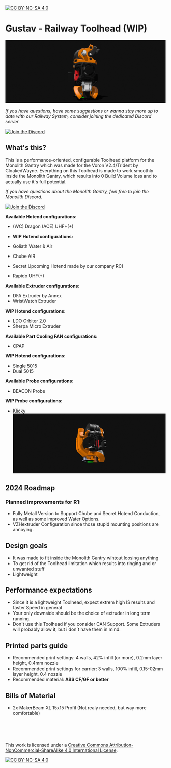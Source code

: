 [![CC BY-NC-SA 4.0][cc-by-nc-sa-shield]][cc-by-nc-sa]

# Gustav - Railway Toolhead (WIP)
![1](Images/wristwatch.png)

*If you have questions, have some suggestions or wanna stay more up to date with our Railway System, consider joining the dedicated Discord server*

[![Join the Discord](https://discord.com/api/guilds/1209243645421555815/widget.png?style=banner3)]([https://discord.gg/JanBKxAzDz](https://discord.gg/982nJFKNEd))

## What's this?
This is a performance-oriented, configurable Toolhead platform for the Monolith Gantry which was made for the Voron V2.4/Trident by CloakedWayne.
Everything on this Toolhead is made to work smoothly inside the Monolith Gantry, which results into 0 Build Volume loss and to actually use it´s full potential. 

*If you have questions about the Monolith Gantry, feel free to join the Monolith Discord.*

[![Join the Discord](https://discord.com/api/guilds/1227971059764953230/widget.png?style=banner3)](https://discord.gg/JanBKxAzDz)


**Available Hotend configurations:**
- (WC) Dragon (ACE) UHF+(+)

- **WIP Hotend configurations:**
- Goliath Water & Air
- Chube AIR
- Secret Upcoming Hotend made by our company RCI
- Rapido UHF(+)

**Available Extruder configurations:**
- DFA Extruder by Annex
- WristWatch Extruder

**WIP Hotend configurations:**
- LDO Orbiter 2.0
- Sherpa Micro Extruder

**Available Part Cooling FAN configurations:**
- CPAP

**WIP Hotend configurations:**
- Single 5015
- Dual 5015
  
**Available Probe configurations:**
- BEACON Probe

**WIP Probe configurations:**
- Klicky
![2](Images/ww_back.png)

## 2024 Roadmap
### Planned improvements for R1:
- Fully Metall Version to Support Chube and Secret Hotend Conduction, as well as some improved Water Options.
- VZHextruder Configuration since those stupid mounting positions are annoying.

## Design goals
- It was made to fit inside the Monolith Gantry wihtout loosing anything
- To get rid of the Toolhead limitation which results into ringing and or unwanted stuff
- Lightweight

## Performance expectations
- Since it is a lightweight Toolhead, expect extrem high IS results and faster Speed in general
- Your only downside should be the choice of extruder in long term running.
- Don´t use this Toolhead if you consider CAN Support. Some Extruders will probably allow it, but i don´t have them in mind. 

## Printed parts guide
- Recommended print settings: 4 walls, 42% infill (or more), 0.2mm layer height, 0.4mm nozzle
- Recommended print settings for carrier: 3 walls, 100% infill, 0.15-02mm layer height, 0.4 nozzle
- Recommended material: **ABS CF/GF or better**

## Bills of Material
- 2x MakerBeam XL 15x15 Profil (Not realy needed, but way more comfortable) 


<br/><br/><br/><br/>
This work is licensed under a
[Creative Commons Attribution-NonCommercial-ShareAlike 4.0 International License][cc-by-nc-sa].

[![CC BY-NC-SA 4.0][cc-by-nc-sa-image]][cc-by-nc-sa]

[cc-by-nc-sa]: http://creativecommons.org/licenses/by-nc-sa/4.0/
[cc-by-nc-sa-image]: https://licensebuttons.net/l/by-nc-sa/4.0/88x31.png
[cc-by-nc-sa-shield]: https://img.shields.io/badge/License-CC%20BY--NC--SA%204.0-lightgrey.svg
